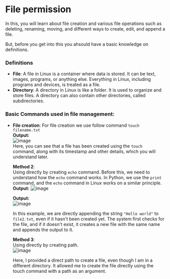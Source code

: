# File permission
In this, you will learn about file creation and various file operations such as deleting, renaming, moving, and different ways to create, edit, and append a file.  

But, before you get into this you ahsould have a basic knowledge on definitions.

### Definitions
- **File**: A file in Linux is a container where data is stored. It can be text, images, programs, or anything else. Everything in Linux, including programs and devices, is treated as a file.
- **Directory**: A directory in Linux is like a folder. It is used to organize and store files. A directory can also contain other directories, called subdirectories.

### Basic Commands used in file management:
- **File creation**:
  For file creation we use follow command `touch filename.txt`  
  **Output:**  
  ![image](https://github.com/user-attachments/assets/748af1b4-e8d6-4d28-98cc-9831191b3fe1)  
  Here, you can see that a file has been created using the `touch` command, along with its timestamp and other details, which you will understand later.


  **Method 2**:  
  Using directly by creating `echo` command.
  Before this, we need to understand how the `echo` command works. In Python, we use the `print` command, and the `echo` command in Linux works on a similar principle.
  **Output:**
  ![image](https://github.com/user-attachments/assets/042d2c71-daa3-4276-a6af-522961efa476)  

  
  **Output:**  
  ![image](https://github.com/user-attachments/assets/8d9f3bec-ddce-490a-8bb4-03835851b252)
  
  In this example, we are directly appending the string `"Hello world"` to `file2.txt`, even if it hasn't been created yet. The system first checks for the file, and if it doesn't exist, it creates a new file with the same name and appends the output to it.


  **Method 3**:  
  Using directly by creating path.  
  ![image](https://github.com/user-attachments/assets/f9ee490f-256b-4d71-b58b-d3e30cb882fb)

  Here, I provided a direct path to create a file, even though I am in a different directory. It allowed me to create the file directly using the touch command with a path as an argument.  
  

  
